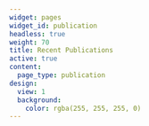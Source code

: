 ```yaml
---
widget: pages
widget_id: publication
headless: true
weight: 70
title: Recent Publications
active: true
content:
  page_type: publication
design:
  view: 1
  background:
    color: rgba(255, 255, 255, 0)
---
```

